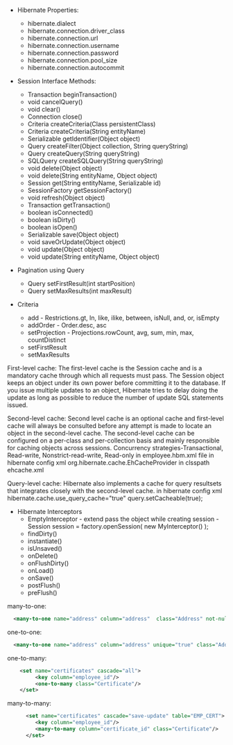 * Hibernate Properties:
  * hibernate.dialect
  * hibernate.connection.driver_class
  * hibernate.connection.url
  * hibernate.connection.username
  * hibernate.connection.password
  * hibernate.connection.pool_size
  * hibernate.connection.autocommit

* Session Interface Methods:
  * Transaction beginTransaction()
  * void cancelQuery()
  * void clear()
  * Connection close()
  * Criteria createCriteria(Class persistentClass)
  * Criteria createCriteria(String entityName)
  * Serializable getIdentifier(Object object)
  * Query createFilter(Object collection, String queryString)
  * Query createQuery(String queryString)
  * SQLQuery createSQLQuery(String queryString)
  * void delete(Object object)
  * void delete(String entityName, Object object)
  * Session get(String entityName, Serializable id)
  * SessionFactory getSessionFactory()
  * void refresh(Object object)
  * Transaction getTransaction()
  * boolean isConnected()
  * boolean isDirty()
  * boolean isOpen()
  * Serializable save(Object object)
  * void saveOrUpdate(Object object)
  * void update(Object object)
  * void update(String entityName, Object object)

* Pagination using Query
  * Query setFirstResult(int startPosition)
  * Query setMaxResults(int maxResult)

* Criteria
  * add - Restrictions.gt, ln, like, ilike, between, isNull, and, or, isEmpty
  * addOrder - Order.desc, asc
  * setProjection - Projections.rowCount, avg, sum, min, max, countDistinct
  * setFirstResult
  * setMaxResults

First-level cache:
	The first-level cache is the Session cache and is a mandatory cache through which all requests must pass. The Session object keeps an object under its own power before committing it to the database. If you issue multiple updates to an object, Hibernate tries to delay doing the update as long as possible to reduce the number of update SQL statements issued.

Second-level cache:
  Second level cache is an optional cache and first-level cache will always be consulted before any attempt is made to locate an object in the second-level cache. The second-level cache can be configured on a per-class and per-collection basis and mainly responsible for caching objects across sessions.
	Concurrency strategies-Transactional, Read-write, Nonstrict-read-write, Read-only
	in employee.hbm.xml file <cache usage="read-write"/>
	in hibernate config xml <property name="hibernate.cache.provider_class"> org.hibernate.cache.EhCacheProvider </property>
	in clsspath ehcache.xml 
		<diskStore path="java.io.tmpdir"/>
		<defaultCache maxElementsInMemory="1000" eternal="false" timeToIdleSeconds="120" timeToLiveSeconds="120" overflowToDisk="true" />
		<cache name="Employee" maxElementsInMemory="500" eternal="true" timeToIdleSeconds="0" timeToLiveSeconds="0" overflowToDisk="false" />

Query-level cache:
  Hibernate also implements a cache for query resultsets that integrates closely with the second-level cache.
	in hibernate config xml hibernate.cache.use_query_cache="true"
	query.setCacheable(true);

* Hibernate Interceptors
  * EmptyInterceptor - extend pass the object while creating session - Session session = factory.openSession( new MyInterceptor() );
  * findDirty()
  * instantiate()
  * isUnsaved()
  * onDelete()
  * onFlushDirty()
  * onLoad()
  * onSave()
  * postFlush()
  * preFlush()


many-to-one: 
```xml
  <many-to-one name="address" column="address"  class="Address" not-null="true"/>
```
one-to-one: 
```xml
  <many-to-one name="address" column="address" unique="true" class="Address" not-null="true"/>
```
one-to-many:
```xml
	<set name="certificates" cascade="all">
		 <key column="employee_id"/>
		 <one-to-many class="Certificate"/>
	</set>
```
many-to-many:
```xml
      <set name="certificates" cascade="save-update" table="EMP_CERT">
         <key column="employee_id"/>
         <many-to-many column="certificate_id" class="Certificate"/>
      </set>
```

